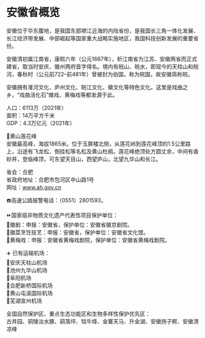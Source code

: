 # 安徽省概览  

安徽位于华东腹地，是我国东部襟江近海的内陆省份，是我国长三角一体化发展、长江经济带发展、中部崛起等国家重大战略实施地区，我国科技创新发展的重要省份。  

安徽清初属江南省，康熙六年（公元1667年），析江南省为江苏、安徽两省而正式建省，取当时安庆、徽州两府首字得名。境内有皖山、皖水，即现今的天柱山和皖河，春秋时（公元前722–前481年）曾被封为伯国，称为皖国，故安徽简称皖。  

安徽拥有淮河文化、庐州文化、皖江文化、徽文化等特色文化。这里是戏曲之乡，“戏曲活化石”傩戏、黄梅戏等都发源于此。  

人口：6113万（2021年）  
面积：14万平方千米  
GDP：4.3万亿元（2021年）  

🌋黄山莲花峰  
安徽最高峰，海拔1865米。位于玉屏楼北侧，从莲花岭到莲花峰顶的1.5公里路上，沿途有飞龙松、倒挂松等名松及黄山杜鹃。莲花峰绝顶处方圆丈余，中间有香砂井，登临峰顶，可东望天目山，西望庐山，北望九华山和长江。  

省会：合肥  
省政府地址：合肥市包河区中山路1号  
网址：<a href="http://www.ah.gov.cn" target="_blank">www.ah.gov.cn</a>  

☎️高速公路报警电话：（0551）2801593。  

⏩国家级非物质文化遗产代表性项目保护单位：  
🔸徽剧：申报：安徽省，保护单位：安徽省徽京剧院。  
🔸徽菜烹饪技艺：申报：安徽省，保护单位：安徽省文化馆。  
🔸黄梅戏：申报：安徽省黄梅戏剧院，保护单位：安徽省黄梅戏剧院。  

✈️ 已有运输机场：  
🔸安庆天柱山机场  
🔸池州九华山机场  
🔸阜阳机场  
🔸合肥新桥国际机场  
🔸黄山屯溪国际机场  
🔸芜湖宣州机场  

全国自然保护区、重点生态功能区和生物多样性保护优先区：  
古井园、铜陵淡水豚、鹞落坪、牯牛绛、金寨天马、升金湖、安徽扬子鳄、安徽清凉峰  

<!-- Last processed: 2025-07-22 03:44:23 -->
